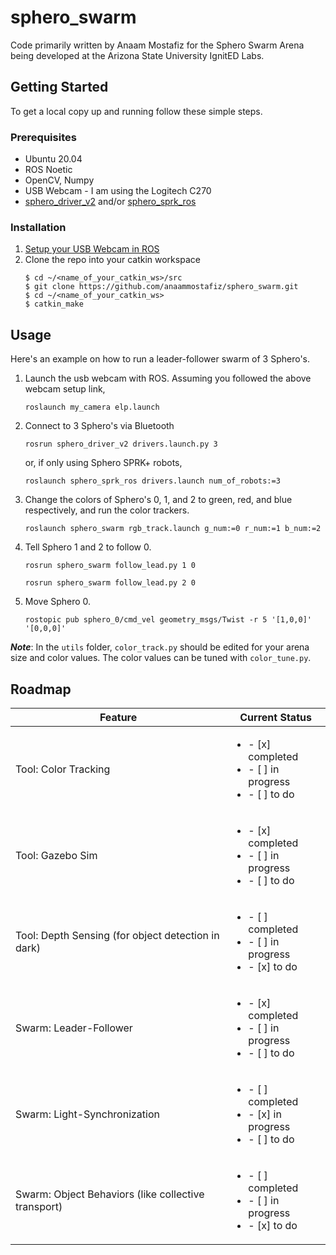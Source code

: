 # sphero_swarm
Code primarily written by Anaam Mostafiz for the Sphero Swarm Arena being developed at the Arizona State University IgnitED Labs. 

<!-- GETTING STARTED -->
## Getting Started
   
To get a local copy up and running follow these simple steps.

### Prerequisites

- Ubuntu 20.04
- ROS Noetic
- OpenCV, Numpy
- USB Webcam - I am using the Logitech C270
- [sphero_driver_v2](https://github.com/larics/sphero_robot/tree/master/sphero_driver_v2) and/or [sphero_sprk_ros](https://github.com/antonellabarisic/sphero_sprk_ros/tree/noetic-devel)

### Installation

1. [Setup your USB Webcam in ROS](https://msadowski.github.io/ros-web-tutorial-pt2-cameras/)
2. Clone the repo into your catkin workspace
   ```shell script
   $ cd ~/<name_of_your_catkin_ws>/src
   $ git clone https://github.com/anaammostafiz/sphero_swarm.git
   $ cd ~/<name_of_your_catkin_ws>
   $ catkin_make
   ```

<!-- USAGE EXAMPLES -->
## Usage

Here's an example on how to run a leader-follower swarm of 3 Sphero's.

1. Launch the usb webcam with ROS. Assuming you followed the above webcam setup link,
   ```
   roslaunch my_camera elp.launch
   ```
2. Connect to 3 Sphero's via Bluetooth
   ```
   rosrun sphero_driver_v2 drivers.launch.py 3
   ```
   or, if only using Sphero SPRK+ robots,
   ```
   roslaunch sphero_sprk_ros drivers.launch num_of_robots:=3
   ```
3. Change the colors of Sphero's 0, 1, and 2 to green, red, and blue respectively, and run the color trackers. 
   ```
   roslaunch sphero_swarm rgb_track.launch g_num:=0 r_num:=1 b_num:=2
   ```
4. Tell Sphero 1 and 2 to follow 0.
   ```
   rosrun sphero_swarm follow_lead.py 1 0
   ```
   ```
   rosrun sphero_swarm follow_lead.py 2 0
   ```
5. Move Sphero 0.
   ```
   rostopic pub sphero_0/cmd_vel geometry_msgs/Twist -r 5 '[1,0,0]' '[0,0,0]' 
   ```
***Note***: In the ```utils``` folder, ```color_track.py``` should be edited for your arena size and color values. The color values can be tuned with ```color_tune.py```.

<!-- ROADMAP -->
## Roadmap

| Feature    | Current Status |
|------------|----------------|
|Tool: Color Tracking| <ul><li>- [x] completed</li><li>- [ ] in progress</li><li>- [ ] to do</li></ul>
|Tool: Gazebo Sim| <ul><li>- [x] completed</li><li>- [ ] in progress</li><li>- [ ] to do</li></ul>
|Tool: Depth Sensing (for object detection in dark)| <ul><li>- [ ] completed</li><li>- [ ] in progress</li><li>- [x] to do</li></ul>
|Swarm: Leader-Follower| <ul><li>- [x] completed</li><li>- [ ] in progress</li><li>- [ ] to do</li></ul>
|Swarm: Light-Synchronization| <ul><li>- [ ] completed</li><li>- [x] in progress</li><li>- [ ] to do</li></ul>
|Swarm: Object Behaviors (like collective transport)| <ul><li>- [ ] completed</li><li>- [ ] in progress</li><li>- [x] to do</li></ul>


